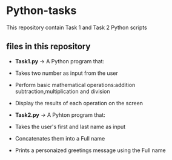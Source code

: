# Python-tasks
This repository contain Task 1 and Task 2 Python scripts

## files in this repository
- **Task1.py** -> A Python program that:
- Takes two number as input from the user
- Perform basic mathematical operations:addition
  subtraction,multiplication and division
- Display the results of each operation on the screen

- **Task2.py** -> A Pyhton program that:
- Takes the user's first and last name as input
- Concatenates them into a Full name
- Prints a personaized greetings message using the Full name 
